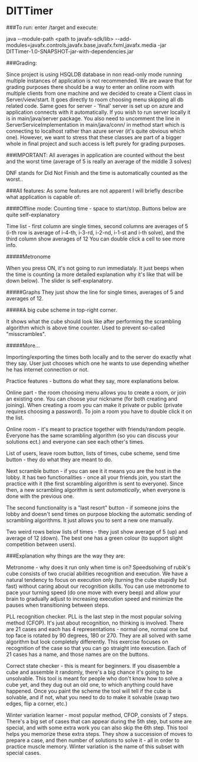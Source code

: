 # DITTimer
###To run:
enter /target and execute:

java --module-path <path to javafx-sdk/lib> --add-modules=javafx.controls,javafx.base,javafx.fxml,javafx.media -jar DITTimer-1.0-SNAPSHOT-jar-with-dependencies.jar


###Grading:

Since project is using HSQLDB database in non read-only mode running multiple instances of application is not recommended. We are aware that for grading purposes there should be a way to enter an online room with multiple clients from one machine and we decided to create a Client class in Server/view/start. It goes directly to room choosing menu skipping all db related code. Same goes for server - 'final' server is set up on azure and application connects with it automatically. If you wish to run server locally it is in main/java/server package. You also need to uncomment the line in ServerServiceImplementation in main/java/conn/
in method start which is connecting to localhost rather than azure server (it's quite obvious which one). However, we want to stress that these classes are part of a bigger whole in final project and such access is left purely for grading purposes.


###IMPORTANT:
All averages in application are counted without the best and the worst time (average of 5 is really an average of the middle 3 solves)

DNF stands for Did Not Finish and the time is automatically counted as the worst..

###All features:
As some features are not apparent I will briefly describe what application is capable of:

####Offline mode:
Counting time - space to start/stop. Buttons below are quite self-explanatory

Time list - first column are single times, second columns are averages of 5 (i-th row is average of i-4-th, i-3-rd, i-2-nd, i-1-st and i-th solve), and the third column show averages of 12 You can double click a cell to see more info.

#####Metronome

When you press ON, it's not going to run immediataly. It just beeps when the time is counting (a more detailed explanation why it's like that will be down below).
The slider is self-explanatory.

#####Graphs
They just show the line for single times, averages of 5 and averages of 12.

#####A big cube scheme in top-right corner.

It shows what the cube should look like after performing the scrambling algorithm which is above time counter. Used to prevent so-called "misscrambles".

#####More...

Importing/exporting the times both locally and to the server do exactly what they say. User just chooses which one he wants to use depending whether he has internet connection or not.

Practice features - buttons do what they say, more explanations below.

Online part - the room choosing menu allows you to create a room, or join an existing one. You can choose your nickname (for both creating and joining). When creating a
room you can make it private or public (private requires choosing a password). To join a room you have to double click it on the list.

Online room - it's meant to practice together with friends/random people. Everyone has the same scrambling algorithm (so you can discuss your solutions ect.) and everyone can see each other's times.

List of users, leave room button, lists of times, cube scheme, send time button - they do what they are meant to do.

Next scramble button - if you can see it it means you are the host in the lobby. It has two functionalities - once all your friends join, you start the practice with it (the first scrambling algorithm is sent to everyone). Since then, a new scrambling algorithm is sent *automatically*, 
when everyone is done with the previous one. 

The second functionality is a "last resort" button - if someone joins the lobby and doesn't send times on purpose blocking the automatic sending of scrambling algorithms. It just allows you to sent a new one manually.

Two weird rows below lists of times - they just show average of 5 (up) and average of 12 (down). The best one has a green colour (to support slight competition between users).


###Explanation why things are the way they are:

Metronome - why does it run only when time is on? Speedsolving of rubik's cube consists of two crucial abilities
recognition and execution. We have a natural tendency to focus on execution only
(turning the cube stupidly but fast) without caring about our recognition skills.
You can use metronome to pace your turning speed (do one move with every beep)
and allow your brain to gradually adjust to increasing execution speed and minimize the pauses when transitioning between steps.


PLL recognition checker. PLL is the last step in the most popular solving method (CFOP). It's just about recognition, no thinking is involved.
There are 21 cases and each has 4 representations - normal one, normal one but top face is rotated by 90 degrees, 180 or 270. They are all solved with same algorithm but look completely differently.
This exercise focuses on recognition of the case so that you can go straight into execution.
Each of 21 cases has a name, and those names are on the buttons.

Correct state checker - this is meant for beginners. If you disasemble a cube
and assemble it randomly, there's a big chance it's going to be unsolvable.
This tool is meant for people who don't know how to solve a cube yet, and they dug out an old one, to which anything could have happened.
Once you paint the scheme the tool will tell if the cube is solvable, and if not, what you need to do to make it solvable (swap two edges, flip a corner, etc.)

Winter variation learner - most popular method, CFOP, consists of 7 steps.
There's a big set of cases that can appear during the 5th step, but some are special,
and with some extra work you can also skip the 6th step. This tool 
helps you memorize these extra steps. They show a succession of moves
to prepare a case, and then number of solutions to solve it - all in order
to practice muscle memory. Winter variation is the name of this subset with
special cases.
